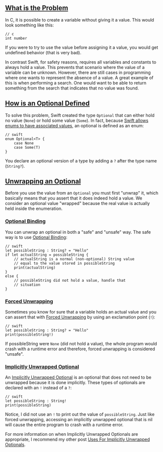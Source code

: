<a name="what-is-the-problem" href="#what-is-the-problem">What is the Problem</a>
----------------------

In C, it is possible to create a variable without giving it a value. This would look something like this:

    // c
    int number

If you were to try to use the value before assigning it a value, you would get undefined behavior (that is very bad).

In contrast Swift, for safety reasons, requires all variables and constants to always hold a value. This prevents that scenario where the value of a variable can be unknown. However, there are still cases in programming where one wants to represent the absence of a value. A great example of this is when performing a search. One would want to be able to return something from the search that indicates that no value was found.

<a name="how-is-an-optional-defined" href="#how-is-an-optional-defined">How is an Optional Defined</a>
----------------------

To solve this problem, Swift created the type `Optional` that can either hold no value (`None`) or hold some value (`Some`). In fact, because [Swift allows enums to have associated values](/posts/7-cool-features-in-swift#enumeration-cases-can-hold-values), an optional is defined as an enum:

    // swift
    enum Optional<T> {
        case None
        case Some(T)
    }

You declare an optional version of a type by adding a `?` after the type name (`String?`).

<a name="unwrapping-an-optional" href="#unwrapping-an-optional">Unwrapping an Optional</a>
----------------------

Before you use the value from an `Optional` you must first "unwrap" it, which basically means that you assert that it does indeed hold a value. We consider an optional value "wrapped" because the real value is actually held inside the enumeration.

### <a name="optional-binding" href="#optional-binding">Optional Binding</a>

You can unwrap an optional in both a "safe" and "unsafe" way. The safe way is to use [Optional Binding](https://developer.apple.com/library/prerelease/mac/documentation/Swift/Conceptual/Swift_Programming_Language/TheBasics.html#//apple_ref/doc/uid/TP40014097-CH5-XID_432):

    // swift
    let possibleString : String? = "Hello"
    if let actualString = possibleString {
        // actualString is a normal (non-optional) String value
        // equal to the value stored in possibleString
        print(actualString)
    }
    else {
        // possibleString did not hold a value, handle that
        // situation
    }

### <a name="forced-unwrapping" href="#forced-unwrapping">Forced Unwrapping</a>
Sometimes you know for sure that a variable holds an actual value and you can assert that with [Forced Unwrapping](https://developer.apple.com/library/prerelease/mac/documentation/Swift/Conceptual/Swift_Programming_Language/TheBasics.html#//apple_ref/doc/uid/TP40014097-CH5-XID_430) by using an exclamation point (`!`):

    // swift
    let possibleString : String? = "Hello"
    print(possibleString!)

If possibleString were `None` (did not hold a value), the whole program would crash with a runtime error and therefore, forced unwrapping is considered "unsafe".

### <a name="implicitly-unwrapped-optional" href="#implicitly-unwrapped-optional">Implicitly Unwrapped Optional</a>

An [Implicitly Unwrapped Optional](https://developer.apple.com/library/prerelease/mac/documentation/Swift/Conceptual/Swift_Programming_Language/TheBasics.html#//apple_ref/doc/uid/TP40014097-CH5-XID_436) is an optional that does not need to be unwrapped because it is done implicitly. These types of optionals are declared with an `!` instead of a `?`:

    // swift
    let possibleString : String! 
    print(possibleString)

Notice, I did not use an `!` to print out the value of `possibleString`. Just like forced unwrapping, accessing an implicitly unwrapped optional that is nil will cause the entire program to crash with a runtime error.

For more information on when Implicitly Unwrapped Optionals are appropriate, I recommend my other post [Uses For Implicitly Unwrapped Optionals](/posts/uses-for-implicitly-unwrapped-optionals-in-swift).
